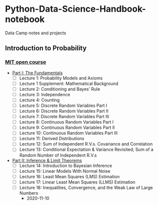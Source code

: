 # Python-Data-Science-Handbook-notebook
Data Camp notes and projects


## Introduction to Probability
### [MIT open course](https://ocw.mit.edu/resources/res-6-012-introduction-to-probability-spring-2018/)

* [Part I: The Fundamentals](https://ocw.mit.edu/resources/res-6-012-introduction-to-probability-spring-2018/part-i-the-fundamentals/)
    - [ ] Lecture 1: Probability Models and Axioms
    - [ ] Lecture 1 Supplement: Mathematical Background
    - [ ] Lecture 2: Conditioning and Bayes' Rule
    - [ ] Lecture 3: Independence
    - [ ] Lecture 4: Counting
    - [ ] Lecture 5: Discrete Random Variables Part I
    - [ ] Lecture 6: Discrete Random Variables Part II
    - [ ] Lecture 7: Discrete Random Variables Part III
    - [ ] Lecture 8: Continuous Random Variables Part I
    - [ ] Lecture 9: Continuous Random Variables Part II
    - [ ] Lecture 10: Continuous Random Variables Part III
    - [ ] Lecture 11: Derived Distributions
    - [ ] Lecture 12: Sum of Independent R.V.s. Covariance and Correlation
    - [ ] Lecture 13: Conditional Expectation & Variance Revisited; Sum of a Random Number of Independent R.V.s
* [Part II: Inference & Limit Theorems](https://ocw.mit.edu/resources/res-6-012-introduction-to-probability-spring-2018/part-ii-inference-limit-theorems/)
    - [ ] Lecture 14: Introduction to Bayesian Inference
    - [ ] Lecture 15: Linear Models With Normal Noise
    - [ ] Lecture 16: Least Mean Squares (LMS) Estimation
    - [ ] Lecture 17: Linear Least Mean Squares (LLMS) Estimation
    - [ ] Lecture 18: Inequalities, Convergence, and the Weak Law of Large Numbers
        * 2020-11-10
